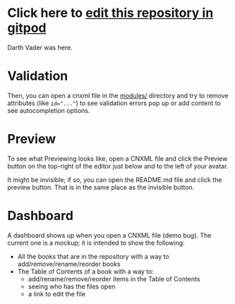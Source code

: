 # Click here to [edit this repository in gitpod](https://gitpod.io/#https://github.com/openstax/ce-git-storage-spike)
Darth Vader was here. 

# Validation

Then, you can open a cnxml file in the [modules/](./modules/) directory and try to remove attributes (like `id="..."`) to see validation errors pop up or add content to see autocompletion options.


# Preview

To see what Previewing looks like, open a CNXML file and click the Preview button on the top-right of the editor just below and to the left of your avatar. 

It might be invisible; if so, you can open the README.md file and click the preview button. That is in the same place as the invisible button.


# Dashboard

A dashboard shows up when you open a CNXML file (demo bug). The current one is a mockup; it is intended to show the following:

- All the books that are in the repository with a way to add/remove/rename/reorder books
- The Table of Contents of a book with a way to:
    - add/rename/remove/reorder items in the Table of Contents
    - seeing who has the files open
    - a link to edit the file
